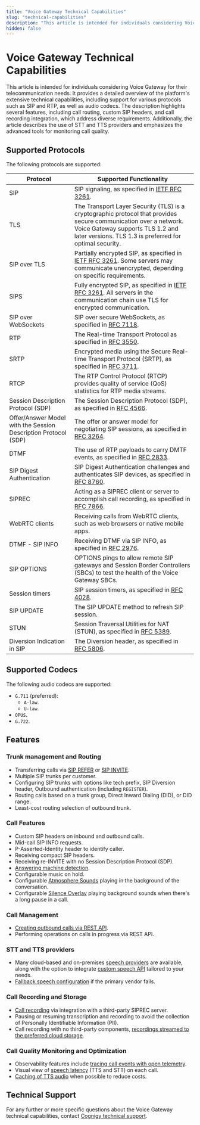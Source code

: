 ```yaml
---
title: "Voice Gateway Technical Capabilities"
slug: "technical-capabilities"
description: "This article is intended for individuals considering Voice Gateway for their telecommunication needs and outlines its technical capabilities."
hidden: false
---
```


# Voice Gateway Technical Capabilities

This article is intended for individuals considering Voice Gateway for their telecommunication needs. 
It provides a detailed overview of the platform's extensive technical capabilities, including support for various protocols such as SIP and RTP, as well as audio codecs. 
The description highlights several features, including call routing, custom SIP headers, and call recording integration,
which address diverse requirements.
Additionally, the article describes the use of STT and TTS providers and emphasizes the advanced tools for monitoring call quality.

## Supported Protocols

The following protocols are supported:

| Protocol                                                       | Supported Functionality                                                                                                                                                                                         |
|----------------------------------------------------------------|-----------------------------------------------------------------------------------------------------------------------------------------------------------------------------------------------------------------|
| SIP                                                            | SIP signaling, as specified in [IETF RFC 3261](https://datatracker.ietf.org/doc/html/rfc3261).                                                                                                                  |
| TLS                                                            | The Transport Layer Security (TLS) is a cryptographic protocol that provides secure communication over a network. Voice Gateway supports TLS 1.2 and later versions. TLS 1.3 is preferred for optimal security. |
| SIP over TLS                                                   | Partially encrypted SIP, as specified in [IETF RFC 3261](https://datatracker.ietf.org/doc/html/rfc3261). Some servers may communicate unencrypted, depending on specific requirements.                          |
| SIPS                                                           | Fully encrypted SIP, as specified in [IETF RFC 3261](https://datatracker.ietf.org/doc/html/rfc3261). All servers in the communication chain use TLS for encrypted communication.                                |
| SIP over WebSockets                                            | SIP over secure WebSockets, as specified in [RFC 7118](https://datatracker.ietf.org/doc/html/rfc7118).                                                                                                          |
| RTP                                                            | The Real-time Transport Protocol as specified in [RFC 3550](https://datatracker.ietf.org/doc/html/rfc3550).                                                                                                     |
| SRTP                                                           | Encrypted media using the Secure Real-time Transport Protocol (SRTP), as specified in [RFC 3711](https://datatracker.ietf.org/doc/html/rfc3711).                                                                |
| RTCP                                                           | The RTP Control Protocol (RTCP) provides quality of service (QoS) statistics for RTP media streams.                                                                                                             |
| Session Description Protocol (SDP)                             | The Session Description Protocol (SDP), as specified in [RFC 4566](https://datatracker.ietf.org/doc/html/rfc4566).                                                                                              |
| Offer/Answer Model with the Session Description Protocol (SDP) | The offer or answer model for negotiating SIP sessions, as specified in [RFC 3264](https://datatracker.ietf.org/doc/html/rfc3264).                                                                              |
| DTMF                                                           | The use of RTP payloads to carry DMTF events, as specified in [RFC 2833](https://datatracker.ietf.org/doc/html/rfc2833).                                                                                        |
| SIP Digest Authentication                                      | SIP Digest Authentication challenges and authenticates SIP devices, as specified in [RFC 8760](https://datatracker.ietf.org/doc/html/rfc8760).                                                                  |
| SIPREC                                                         | Acting as a SIPREC client or server to accomplish call recording, as specified in [RFC 7866](https://datatracker.ietf.org/doc/html/rfc7866).                                                                    |
| WebRTC clients                                                 | Receiving calls from WebRTC clients, such as web browsers or native mobile apps.                                                                                                                                |
| DTMF - SIP INFO                                                | Receiving DTMF via SIP INFO, as specified in [RFC 2976](https://www.rfc-editor.org/rfc/rfc2976).                                                                                                                |
| SIP OPTIONS                                                    | OPTIONS pings to allow remote SIP gateways and Session Border Controllers (SBCs) to test the health of the Voice Gateway SBCs.                                                                                  |
| Session timers                                                 | SIP session timers, as specified in [RFC 4028](https://datatracker.ietf.org/doc/html/rfc4028).                                                                                                                  |
| SIP UPDATE                                                     | The SIP UPDATE method to refresh SIP session.                                                                                                                                                                   |
| STUN                                                           | Session Traversal Utilities for NAT (STUN), as specified in [RFC 5389](https://datatracker.ietf.org/doc/html/rfc5389).                                                                                          |
| Diversion Indication in SIP                                    | The Diversion header, as specified in [RFC 5806](https://datatracker.ietf.org/doc/html/rfc5806).                                                                                                                |

## Supported Codecs

The following audio codecs are supported:

- `G.711` (preferred):
    - `A-law`.
    - `U-law`.
- `OPUS`.
- `G.722`.

## Features

### Trunk management and Routing

- Transferring calls via [SIP REFER](https://datatracker.ietf.org/doc/html/rfc3515) or [SIP INVITE](https://datatracker.ietf.org/doc/html/rfc3261).
- Multiple SIP trunks per customer.
- Configuring SIP trunks with options like tech prefix, SIP Diversion header, Outbound authentication (including `REGISTER`).
- Routing calls based on a trunk group, Direct Inward Dialing (DID), or DID range.
- Least-cost routing selection of outbound trunk.

### Call Features 

- Custom SIP headers on inbound and outbound calls.
- Mid-call SIP INFO requests.
- P-Asserted-Identity header to identify caller.
- Receiving compact SIP headers.
- Receiving re-INVITE with no Session Description Protocol (SDP).
- [Answering machine detection](references/verbs/amd.md).
- Configurable music on hold.
- Configurable [Atmosphere Sounds](../ai/build/node-reference/voice/voice-gateway/parameter-details.md) playing in the background of the conversation.
- Configurable [Silence Overlay](../ai/build/node-reference/voice/voice-gateway/parameter-details.md) playing background sounds when there's a long pause in a call.

### Call Management

- [Creating outbound calls via REST API](../voice-gateway/creating-outbound-calls.md).
- Performing operations on calls in progress via REST API.

### STT and TTS providers

- Many cloud-based and on-premises [speech providers](../voice-gateway/references/tts-and-stt-vendors.md) are available, along with the option to integrate [custom speech API](webapp/speech-services.md#add-a-custom-speech-vendor) tailored to your needs.
- [Fallback speech configuration](../voice-gateway/webapp/applications.md#add-additional-tts-and-stt-vendor) if the primary vendor fails.

### Call Recording and Storage

- [Call recording](webapp/recent-calls.md#call-recordings) via integration with a third-party SIPREC server.
- Pausing or resuming transcription and recording to avoid the collection of Personally Identifiable Information (PII).
- Call recording with no third-party components, [recordings streamed to the preferred cloud storage](../voice-gateway/webapp/recent-calls.md#call-recordings).

### Call Quality Monitoring and Optimization

- Observability features include [tracing call events with open telemetry](webapp/recent-calls.md).
- Visual view of [speech latency](webapp/recent-calls.md#call-recordings) (TTS and STT) on each call.
- [Caching of TTS audio](webapp/accounts.md#tts-prompt-caching) when possible to reduce costs.

## Technical Support

For any further or more specific questions about the Voice Gateway technical capabilities, contact [Cognigy technical support](../help/get-help.md).